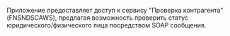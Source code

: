 Приложение предоставляет доступ к сервису "Проверка контрагента" (FNSNDSCAWS), предлагая возможность проверить статус юридического/физического лица посредством SOAP сообщения.
